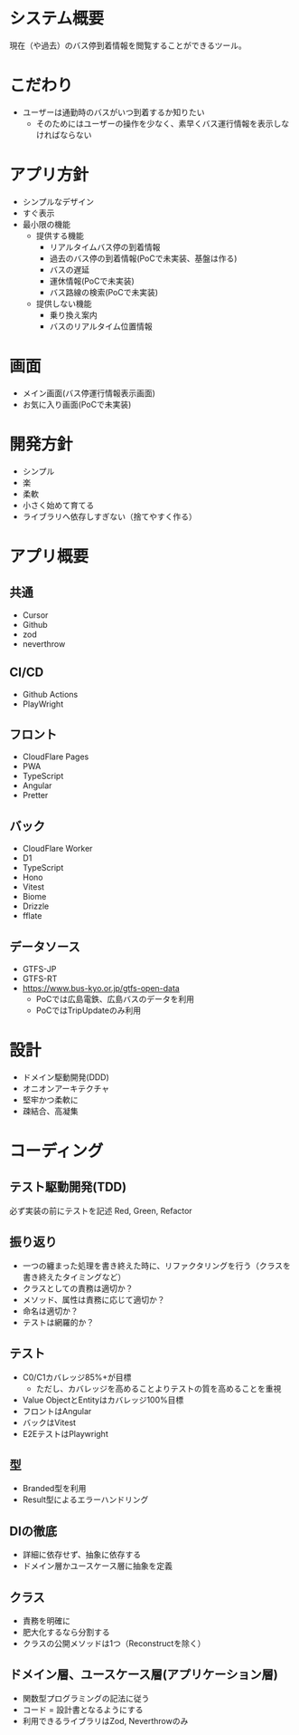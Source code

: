 # システム概要
現在（や過去）のバス停到着情報を閲覧することができるツール。

# こだわり
- ユーザーは通勤時のバスがいつ到着するか知りたい
  - そのためにはユーザーの操作を少なく、素早くバス運行情報を表示しなければならない

# アプリ方針
- シンプルなデザイン
- すぐ表示
- 最小限の機能
  - 提供する機能
    - リアルタイムバス停の到着情報
    - 過去のバス停の到着情報(PoCで未実装、基盤は作る)
    - バスの遅延
    - 運休情報(PoCで未実装)
    - バス路線の検索(PoCで未実装)
  - 提供しない機能
    - 乗り換え案内
    - バスのリアルタイム位置情報

# 画面
- メイン画面(バス停運行情報表示画面)
- お気に入り画面(PoCで未実装)

# 開発方針
- シンプル
- 楽
- 柔軟
- 小さく始めて育てる
- ライブラリへ依存しすぎない（捨てやすく作る）

# アプリ概要
## 共通
- Cursor
- Github
- zod
- neverthrow

## CI/CD
- Github Actions
- PlayWright

## フロント
- CloudFlare Pages
- PWA
- TypeScript
- Angular
- Pretter

## バック
- CloudFlare Worker
- D1
- TypeScript
- Hono
- Vitest
- Biome
- Drizzle
- fflate

## データソース
- GTFS-JP
- GTFS-RT
- https://www.bus-kyo.or.jp/gtfs-open-data
  - PoCでは広島電鉄、広島バスのデータを利用
  - PoCではTripUpdateのみ利用

# 設計
- ドメイン駆動開発(DDD)
- オニオンアーキテクチャ
- 堅牢かつ柔軟に
- 疎結合、高凝集

# コーディング
## テスト駆動開発(TDD)
必ず実装の前にテストを記述
Red, Green, Refactor

## 振り返り
- 一つの纏まった処理を書き終えた時に、リファクタリングを行う（クラスを書き終えたタイミングなど）
- クラスとしての責務は適切か？
- メソッド、属性は責務に応じて適切か？
- 命名は適切か？
- テストは網羅的か？

## テスト
- C0/C1カバレッジ85%+が目標
  - ただし、カバレッジを高めることよりテストの質を高めることを重視
- Value ObjectとEntityはカバレッジ100%目標
- フロントはAngular
- バックはVitest
- E2EテストはPlaywright

## 型
- Branded型を利用
- Result型によるエラーハンドリング

## DIの徹底
- 詳細に依存せず、抽象に依存する
- ドメイン層かユースケース層に抽象を定義

## クラス
- 責務を明確に
- 肥大化するなら分割する
- クラスの公開メソッドは1つ（Reconstructを除く）

## ドメイン層、ユースケース層(アプリケーション層)
- 関数型プログラミングの記法に従う
- コード = 設計書となるようにする
- 利用できるライブラリはZod, Neverthrowのみ
